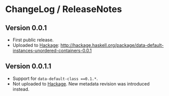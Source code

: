 # ChangeLog / ReleaseNotes


## Version 0.0.1

* First public release.
* Uploaded to [Hackage][]: <http://hackage.haskell.org/package/data-default-instances-unordered-containers-0.0.1>


## Version 0.0.1.1

* Support for `data-default-class ==0.1.*`.
* Not uploaded to [Hackage][]. New metadata revision was introduced instead.



[Hackage]:
  http://hackage.haskell.org/
  "HackageDB (or just Hackage) is a collection of releases of Haskell packages."
